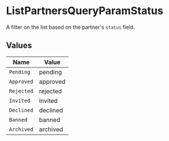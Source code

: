 # ListPartnersQueryParamStatus

A filter on the list based on the partner's `status` field.


## Values

| Name       | Value      |
| ---------- | ---------- |
| `Pending`  | pending    |
| `Approved` | approved   |
| `Rejected` | rejected   |
| `Invited`  | invited    |
| `Declined` | declined   |
| `Banned`   | banned     |
| `Archived` | archived   |